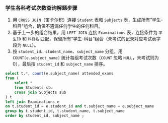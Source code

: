### 学生各科考试次数查询解题步骤
1. 用 `CROSS JOIN`（笛卡尔积）连接 `Student` 表和 `Subjects` 表，生成所有“学生-科目”组合，确保不遗漏任何学生的任何科目。
2. 基于上一步的组合结果，用 `LEFT JOIN` 连接 `Examinations` 表，连接条件为 `学生ID` 和 `科目名` 匹配，保留所有“学生-科目”组合（未考试的记录对应考试表字段为 `NULL`）。
3. 按 `student_id`、`student_name`、`subject_name` 分组，用 `COUNT(e.subject_name)` 统计每组考试次数（`COUNT` 忽略 `NULL`，未考试则为 0），最后按 `student_id` 和 `subject_name` 排序。

```sql
select t.*, count(e.subject_name) attended_exams 
from (
    select *
    from Students stu 
    cross join Subjects sub
) t
left join Examinations e 
on t.student_id = e.student_id and t.subject_name = e.subject_name
group by t.student_id, t.student_name, t.subject_name
order by student_id, subject_name ;
```